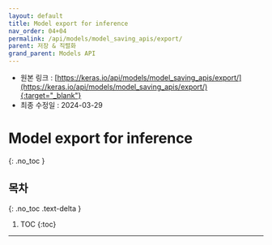 ```yaml
---
layout: default
title: Model export for inference
nav_order: 04+04
permalink: /api/models/model_saving_apis/export/
parent: 저장 & 직렬화
grand_parent: Models API
---
```


* 원본 링크 : [https://keras.io/api/models/model_saving_apis/export/](https://keras.io/api/models/model_saving_apis/export/){:target="_blank"}
* 최종 수정일 : 2024-03-29

# Model export for inference
{: .no_toc }

## 목차
{: .no_toc .text-delta }

1. TOC
{:toc}

---

